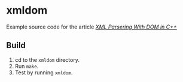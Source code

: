 # xmldom

Example source code for the article [_XML Parsering With DOM in C++_](http://vichargrave.com/xml-parsing-with-dom-using-c/)

## Build

1. cd to the `xmldom` directory.
2. Run `make`.
3. Test by running `xmldom`.

